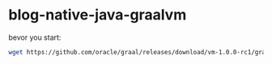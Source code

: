 # blog-native-java-graalvm

bevor you start:

```bash
wget https://github.com/oracle/graal/releases/download/vm-1.0.0-rc1/graalvm-ce-1.0.0-rc1-linux-amd64.tar.gz
```
